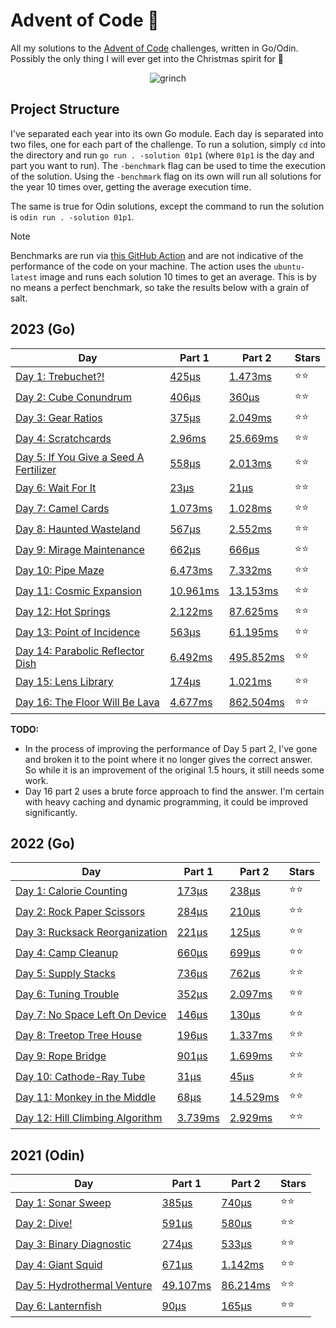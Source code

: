 # Advent of Code 📆

All my solutions to the [Advent of Code](https://adventofcode.com/) challenges, written in Go/Odin. Possibly the only thing I will ever get into the Christmas spirit for 🎄

<p align="center">
  <img alt="grinch" src="https://github.com/scottmckendry/AoC/assets/39483124/def61fe9-d27c-4440-b033-4fb7630306e0"/>
</p>

## Project Structure

I've separated each year into its own Go module. Each day is separated into two files, one for each part of the challenge. To run a solution, simply `cd` into the directory and run `go run . -solution 01p1` (where `01p1` is the day and part you want to run).
The `-benchmark` flag can be used to time the execution of the solution. Using the `-benchmark` flag on its own will run all solutions for the year 10 times over, getting the average execution time.

The same is true for Odin solutions, except the command to run the solution is `odin run . -solution 01p1`.

> [!NOTE]
> Benchmarks are run via [this GitHub Action](https://github.com/scottmckendry/aoc/actions/workflows/readmeStats.yml) and are not indicative of the performance of the code on your machine.
> The action uses the `ubuntu-latest` image and runs each solution 10 times to get an average. This is by no means a perfect benchmark, so take the results below with a grain of salt.

## 2023 (Go)

<!-- 2023TableStart -->
| Day | Part 1 | Part 2 | Stars |
| --- | --- | --- | --- |
| [Day 1: Trebuchet?!](https://adventofcode.com/2023/day/1) | [425µs](2023/01p1.go) | [1.473ms](2023/01p2.go) | ⭐⭐ |
| [Day 2: Cube Conundrum](https://adventofcode.com/2023/day/2) | [406µs](2023/02p1.go) | [360µs](2023/02p2.go) | ⭐⭐ |
| [Day 3: Gear Ratios](https://adventofcode.com/2023/day/3) | [375µs](2023/03p1.go) | [2.049ms](2023/03p2.go) | ⭐⭐ |
| [Day 4: Scratchcards](https://adventofcode.com/2023/day/4) | [2.96ms](2023/04p1.go) | [25.669ms](2023/04p2.go) | ⭐⭐ |
| [Day 5: If You Give a Seed A Fertilizer](https://adventofcode.com/2023/day/5) | [558µs](2023/05p1.go) | [2.013ms](2023/05p2.go) | ⭐⭐ |
| [Day 6: Wait For It](https://adventofcode.com/2023/day/6) | [23µs](2023/06p1.go) | [21µs](2023/06p2.go) | ⭐⭐ |
| [Day 7: Camel Cards](https://adventofcode.com/2023/day/7) | [1.073ms](2023/07p1.go) | [1.028ms](2023/07p2.go) | ⭐⭐ |
| [Day 8: Haunted Wasteland](https://adventofcode.com/2023/day/8) | [567µs](2023/08p1.go) | [2.552ms](2023/08p2.go) | ⭐⭐ |
| [Day 9: Mirage Maintenance](https://adventofcode.com/2023/day/9) | [662µs](2023/09p1.go) | [666µs](2023/09p2.go) | ⭐⭐ |
| [Day 10: Pipe Maze](https://adventofcode.com/2023/day/10) | [6.473ms](2023/10p1.go) | [7.332ms](2023/10p2.go) | ⭐⭐ |
| [Day 11: Cosmic Expansion](https://adventofcode.com/2023/day/11) | [10.961ms](2023/11p1.go) | [13.153ms](2023/11p2.go) | ⭐⭐ |
| [Day 12: Hot Springs](https://adventofcode.com/2023/day/12) | [2.122ms](2023/12p1.go) | [87.625ms](2023/12p2.go) | ⭐⭐ |
| [Day 13: Point of Incidence](https://adventofcode.com/2023/day/13) | [563µs](2023/13p1.go) | [61.195ms](2023/13p2.go) | ⭐⭐ |
| [Day 14: Parabolic Reflector Dish](https://adventofcode.com/2023/day/14) | [6.492ms](2023/14p1.go) | [495.852ms](2023/14p2.go) | ⭐⭐ |
| [Day 15: Lens Library](https://adventofcode.com/2023/day/15) | [174µs](2023/15p1.go) | [1.021ms](2023/15p2.go) | ⭐⭐ |
| [Day 16: The Floor Will Be Lava](https://adventofcode.com/2023/day/16) | [4.677ms](2023/16p1.go) | [862.504ms](2023/16p2.go) | ⭐⭐ |

<!-- 2023TableEnd -->

**TODO:**

-   In the process of improving the performance of Day 5 part 2, I've gone and broken it to the point where it no longer gives the correct answer. So while it is an improvement of the original 1.5 hours, it still needs some work.
-   Day 16 part 2 uses a brute force approach to find the answer. I'm certain with heavy caching and dynamic programming, it could be improved significantly.

## 2022 (Go)

<!-- 2022TableStart -->
| Day | Part 1 | Part 2 | Stars |
| --- | --- | --- | --- |
| [Day 1: Calorie Counting](https://adventofcode.com/2022/day/1) | [173µs](2022/01p1.go) | [238µs](2022/01p2.go) | ⭐⭐ |
| [Day 2: Rock Paper Scissors](https://adventofcode.com/2022/day/2) | [284µs](2022/02p1.go) | [210µs](2022/02p2.go) | ⭐⭐ |
| [Day 3: Rucksack Reorganization](https://adventofcode.com/2022/day/3) | [221µs](2022/03p1.go) | [125µs](2022/03p2.go) | ⭐⭐ |
| [Day 4: Camp Cleanup](https://adventofcode.com/2022/day/4) | [660µs](2022/04p1.go) | [699µs](2022/04p2.go) | ⭐⭐ |
| [Day 5: Supply Stacks](https://adventofcode.com/2022/day/5) | [736µs](2022/05p1.go) | [762µs](2022/05p2.go) | ⭐⭐ |
| [Day 6: Tuning Trouble](https://adventofcode.com/2022/day/6) | [352µs](2022/06p1.go) | [2.097ms](2022/06p2.go) | ⭐⭐ |
| [Day 7: No Space Left On Device](https://adventofcode.com/2022/day/7) | [146µs](2022/07p1.go) | [130µs](2022/07p2.go) | ⭐⭐ |
| [Day 8: Treetop Tree House](https://adventofcode.com/2022/day/8) | [196µs](2022/08p1.go) | [1.337ms](2022/08p2.go) | ⭐⭐ |
| [Day 9: Rope Bridge](https://adventofcode.com/2022/day/9) | [901µs](2022/09p1.go) | [1.699ms](2022/09p2.go) | ⭐⭐ |
| [Day 10: Cathode-Ray Tube](https://adventofcode.com/2022/day/10) | [31µs](2022/10p1.go) | [45µs](2022/10p2.go) | ⭐⭐ |
| [Day 11: Monkey in the Middle](https://adventofcode.com/2022/day/11) | [68µs](2022/11p1.go) | [14.529ms](2022/11p2.go) | ⭐⭐ |
| [Day 12: Hill Climbing Algorithm](https://adventofcode.com/2022/day/12) | [3.739ms](2022/12p1.go) | [2.929ms](2022/12p2.go) | ⭐⭐ |

<!-- 2022TableEnd -->

## 2021 (Odin)

<!-- 2021TableStart -->
| Day | Part 1 | Part 2 | Stars |
| --- | --- | --- | --- |
| [Day 1: Sonar Sweep](https://adventofcode.com/2023/day/1) | [385µs](2021/01p1.odin) | [740µs](2021/01p2.odin) | ⭐⭐ |
| [Day 2: Dive!](https://adventofcode.com/2023/day/2) | [591µs](2021/02p1.odin) | [580µs](2021/02p2.odin) | ⭐⭐ |
| [Day 3: Binary Diagnostic](https://adventofcode.com/2023/day/3) | [274µs](2021/03p1.odin) | [533µs](2021/03p2.odin) | ⭐⭐ |
| [Day 4: Giant Squid](https://adventofcode.com/2023/day/4) | [671µs](2021/04p1.odin) | [1.142ms](2021/04p2.odin) | ⭐⭐ |
| [Day 5: Hydrothermal Venture](https://adventofcode.com/2023/day/5) | [49.107ms](2021/05p1.odin) | [86.214ms](2021/05p2.odin) | ⭐⭐ |
| [Day 6: Lanternfish](https://adventofcode.com/2023/day/6) | [90µs](2021/06p1.odin) | [165µs](2021/06p2.odin) | ⭐⭐ |
<!-- 2021TableEnd -->
